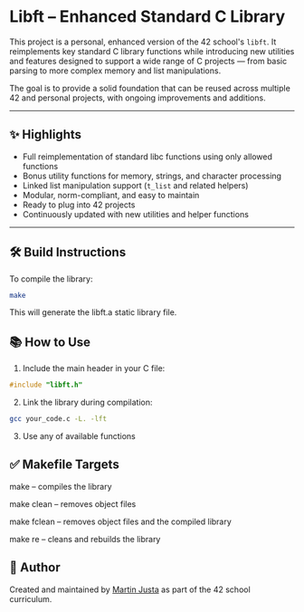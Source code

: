 # Libft – Enhanced Standard C Library

This project is a personal, enhanced version of the 42 school's `libft`. It reimplements key standard C library functions while introducing new utilities and features designed to support a wide range of C projects — from basic parsing to more complex memory and list manipulations.

The goal is to provide a solid foundation that can be reused across multiple 42 and personal projects, with ongoing improvements and additions.

---

## ✨ Highlights

- Full reimplementation of standard libc functions using only allowed functions
- Bonus utility functions for memory, strings, and character processing
- Linked list manipulation support (`t_list` and related helpers)
- Modular, norm-compliant, and easy to maintain
- Ready to plug into 42 projects
- Continuously updated with new utilities and helper functions

---

## 🛠️ Build Instructions

To compile the library:

```bash
make
```
This will generate the libft.a static library file.

## 📚 How to Use

1. Include the main header in your C file:

```c
#include "libft.h"
```

2. Link the library during compilation:

```bash
gcc your_code.c -L. -lft
```
3. Use any of available functions


## ✅ Makefile Targets
make – compiles the library

make clean – removes object files

make fclean – removes object files and the compiled library

make re – cleans and rebuilds the library

## 👤 Author

Created and maintained by [Martin Justa](https://github.com/aztaban) as part of the 42 school curriculum.